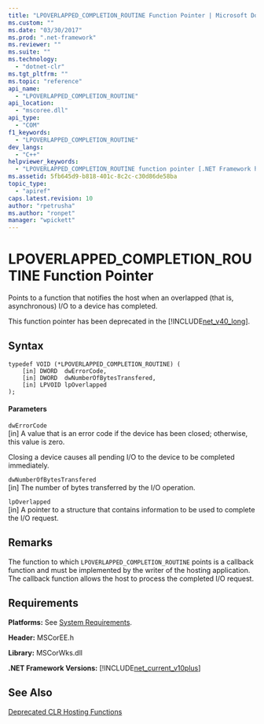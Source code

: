 ```yaml
---
title: "LPOVERLAPPED_COMPLETION_ROUTINE Function Pointer | Microsoft Docs"
ms.custom: ""
ms.date: "03/30/2017"
ms.prod: ".net-framework"
ms.reviewer: ""
ms.suite: ""
ms.technology: 
  - "dotnet-clr"
ms.tgt_pltfrm: ""
ms.topic: "reference"
api_name: 
  - "LPOVERLAPPED_COMPLETION_ROUTINE"
api_location: 
  - "mscoree.dll"
api_type: 
  - "COM"
f1_keywords: 
  - "LPOVERLAPPED_COMPLETION_ROUTINE"
dev_langs: 
  - "C++"
helpviewer_keywords: 
  - "LPOVERLAPPED_COMPLETION_ROUTINE function pointer [.NET Framework hosting]"
ms.assetid: 5fb645d9-b818-401c-8c2c-c30d86de58ba
topic_type: 
  - "apiref"
caps.latest.revision: 10
author: "rpetrusha"
ms.author: "ronpet"
manager: "wpickett"
---
```

# LPOVERLAPPED_COMPLETION_ROUTINE Function Pointer
Points to a function that notifies the host when an overlapped (that is, asynchronous) I/O to a device has completed.  
  
 This function pointer has been deprecated in the [!INCLUDE[net_v40_long](../../../../includes/net-v40-long-md.md)].  
  
## Syntax  
  
```  
typedef VOID (*LPOVERLAPPED_COMPLETION_ROUTINE) (  
    [in] DWORD  dwErrorCode,  
    [in] DWORD  dwNumberOfBytesTransfered,  
    [in] LPVOID lpOverlapped  
);  
```  
  
#### Parameters  
 `dwErrorCode`  
 [in] A value that is an error code if the device has been closed; otherwise, this value is zero.  
  
 Closing a device causes all pending I/O to the device to be completed immediately.  
  
 `dwNumberOfBytesTransfered`  
 [in] The number of bytes transferred by the I/O operation.  
  
 `lpOverlapped`  
 [in] A pointer to a structure that contains information to be used to complete the I/O request.  
  
## Remarks  
 The function to which `LPOVERLAPPED_COMPLETION_ROUTINE` points is a callback function and must be implemented by the writer of the hosting application. The callback function allows the host to process the completed I/O request.  
  
## Requirements  
 **Platforms:** See [System Requirements](../../../../docs/framework/get-started/system-requirements.md).  
  
 **Header:** MSCorEE.h  
  
 **Library:** MSCorWks.dll  
  
 **.NET Framework Versions:** [!INCLUDE[net_current_v10plus](../../../../includes/net-current-v10plus-md.md)]  
  
## See Also  
 [Deprecated CLR Hosting Functions](../../../../docs/framework/unmanaged-api/hosting/deprecated-clr-hosting-functions.md)